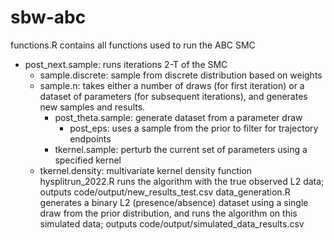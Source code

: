 # sbw-abc

functions.R contains all functions used to run the ABC SMC
  - post_next.sample: runs iterations 2-T of the SMC
       - sample.discrete: sample from discrete distribution based on weights
       - sample.n: takes either a number of draws (for first iteration) or a dataset of parameters (for subsequent iterations), and generates new samples and results.
          - post_theta.sample: generate dataset from a parameter draw
            - post_eps: uses a sample from the prior to filter for trajectory endpoints
          - tkernel.sample: perturb the current set of parameters using a specified kernel
       - tkernel.density: multivariate kernel density function
hysplitrun_2022.R runs the algorithm with the true observed L2 data; outputs code/output/new_results_test.csv
data_generation.R generates a binary L2 (presence/absence) dataset using a single draw from the prior distribution, and runs the algorithm on this simulated data; outputs code/output/simulated_data_results.csv

